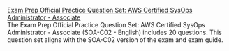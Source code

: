 [Exam Prep Official Practice Question Set: AWS Certified SysOps Administrator - Associate](https://explore.skillbuilder.aws/learn/course/internal/view/elearning/12485/aws)  
The Exam Prep Official Practice Question Set: AWS Certified SysOps Administrator - Associate (SOA-C02 - English) includes 20 questions. This question set aligns with the SOA-C02 version of the exam and exam guide.
